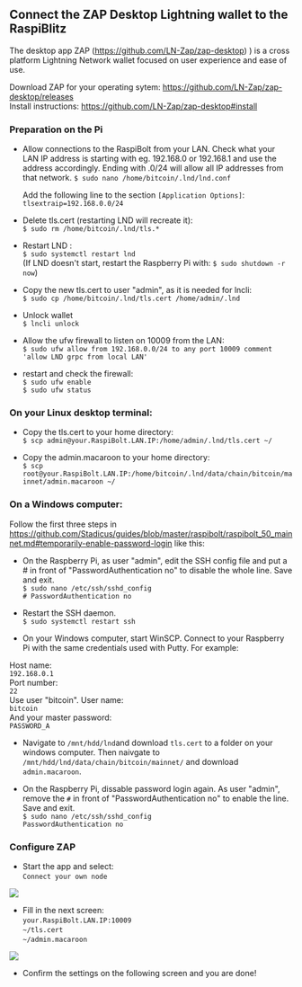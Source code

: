 

## Connect the ZAP Desktop Lightning wallet to the RaspiBlitz

The desktop app ZAP (https://github.com/LN-Zap/zap-desktop)
) is a cross platform Lightning Network wallet focused on user experience and ease of use.

Download ZAP for your operating sytem:
https://github.com/LN-Zap/zap-desktop/releases  
Install instructions: https://github.com/LN-Zap/zap-desktop#install


### Preparation on the Pi

* Allow connections to the RaspiBolt from your LAN. Check what your LAN IP address is starting with eg. 192.168.0 or 192.168.1 and use the address accordingly. Ending with .0/24 will allow all IP addresses from that network.
    `$ sudo nano /home/bitcoin/.lnd/lnd.conf`  

    Add the following line to the section `[Application Options]`:  
  ```tlsextraip=192.168.0.0/24```
  
* Delete tls.cert (restarting LND will recreate it):  
    `$ sudo rm /home/bitcoin/.lnd/tls.*`

* Restart LND :  
  `$ sudo systemctl restart lnd`  
(If LND doesn't start, restart the Raspberry Pi with: `$ sudo shutdown -r now`)

* Copy the new tls.cert to user "admin", as it is needed for lncli:  
    `$ sudo cp /home/bitcoin/.lnd/tls.cert /home/admin/.lnd`

* Unlock wallet  
  `$ lncli unlock` 

* Allow the ufw firewall to listen on 10009 from the LAN:  
  `$ sudo ufw allow from 192.168.0.0/24 to any port 10009 comment 'allow LND grpc from local LAN'`

 * restart and check the firewall:  
  `$ sudo ufw enable`  
  `$ sudo ufw status`


### On your Linux desktop terminal:  

* Copy the tls.cert to your home directory:  
  `$ scp admin@your.RaspiBolt.LAN.IP:/home/admin/.lnd/tls.cert ~/`

* Copy the admin.macaroon to your home directory:  
`$ scp root@your.RaspiBolt.LAN.IP:/home/bitcoin/.lnd/data/chain/bitcoin/mainnet/admin.macaroon ~/`

### On a Windows computer:

Follow the first three steps in https://github.com/Stadicus/guides/blob/master/raspibolt/raspibolt_50_mainnet.md#temporarily-enable-password-login like this:
* On the Raspberry Pi, as user "admin", edit the SSH config file and put a # in front of "PasswordAuthentication no" to disable the whole line. Save and exit.  
`$ sudo nano /etc/ssh/sshd_config`  
`# PasswordAuthentication no`

* Restart the SSH daemon.  
`$ sudo systemctl restart ssh`

* On your Windows computer, start WinSCP. Connect to your Raspberry Pi with the same credentials used with Putty. For example:

Host name:  
`192.168.0.1`  
Port number:  
`22`  
Use user "bitcoin". User name:  
`bitcoin`  
And your master password:  
`PASSWORD_A`

* Navigate to `/mnt/hdd/lnd`and download `tls.cert` to a folder on your windows computer. Then naivgate to `/mnt/hdd/lnd/data/chain/bitcoin/mainnet/` and download `admin.macaroon`. 

* On the Raspberry Pi, dissable password login again. As user "admin", remove the `#` in front of "PasswordAuthentication no" to enable the line. Save and exit.    
`$ sudo nano /etc/ssh/sshd_config`  
`PasswordAuthentication no`

### Configure ZAP

* Start the app and select:  
```Connect your own node```

![](zap1.png)


* Fill in the next screen:  
`your.RaspiBolt.LAN.IP:10009`  
`~/tls.cert`  
`~/admin.macaroon`  

![](zap2.png)

* Confirm the settings on the following screen and you are done!

